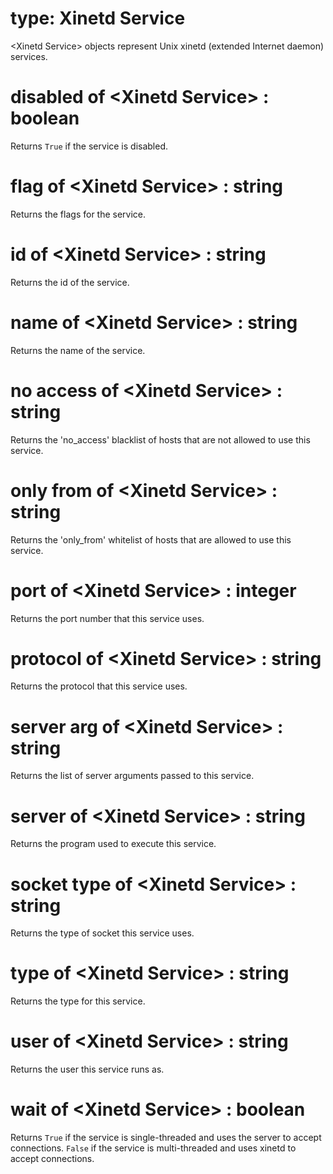 # type: Xinetd Service

&lt;Xinetd Service&gt; objects represent Unix xinetd (extended Internet daemon) services. 

# disabled of &lt;Xinetd Service&gt; : boolean

Returns `True` if the service is disabled.

# flag of &lt;Xinetd Service&gt; : string

Returns the flags for the service.

# id of &lt;Xinetd Service&gt; : string

Returns the id of the service.

# name of &lt;Xinetd Service&gt; : string

Returns the name of the service.

# no access of &lt;Xinetd Service&gt; : string

Returns the 'no_access' blacklist of hosts that are not allowed to use this service.

# only from of &lt;Xinetd Service&gt; : string

Returns the 'only_from' whitelist of hosts that are allowed to use this service.

# port of &lt;Xinetd Service&gt; : integer

Returns the port number that this service uses.

# protocol of &lt;Xinetd Service&gt; : string

Returns the protocol that this service uses.

# server arg of &lt;Xinetd Service&gt; : string

Returns the list of server arguments passed to this service.

# server of &lt;Xinetd Service&gt; : string

Returns the program used to execute this service.

# socket type of &lt;Xinetd Service&gt; : string

Returns the type of socket this service uses.

# type of &lt;Xinetd Service&gt; : string

Returns the type for this service.

# user of &lt;Xinetd Service&gt; : string

Returns the user this service runs as.

# wait of &lt;Xinetd Service&gt; : boolean

Returns `True` if the service is single-threaded and uses the server to accept connections. `False` if the service is multi-threaded and uses xinetd to accept connections.
